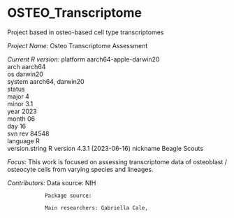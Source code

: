# OSTEO_Transcriptome
Project based in osteo-based cell type transcriptomes


*Project Name:* Osteo Transcriptome Assessment

*Current R version:*
      platform       aarch64-apple-darwin20      
      arch           aarch64                     
      os             darwin20                    
      system         aarch64, darwin20           
      status                                     
      major          4                           
      minor          3.1                         
      year           2023                        
      month          06                          
      day            16                          
      svn rev        84548                       
      language       R                           
      version.string R version 4.3.1 (2023-06-16)
      nickname       Beagle Scouts  

*Focus:* This work is focused on assessing transcriptome data of osteoblast / osteocyte 
cells from varying species and lineages.

*Contributors:* Data source: NIH 

                Package source:

                Main researchers: Gabriella Cale, 
